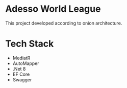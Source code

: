 
# Adesso World League

This project developed according to onion architecture.

# Tech Stack

- MediatR
- AutoMapper
- .Net 8
- EF Core
- Swagger

  
